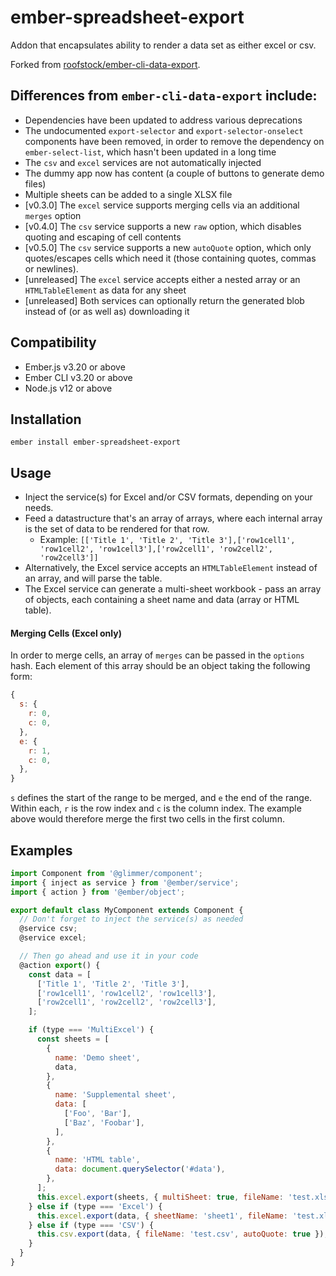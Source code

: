 ember-spreadsheet-export
==============================================================================

Addon that encapsulates ability to render a data set as either excel or csv.

Forked from [roofstock/ember-cli-data-export](https://github.com/roofstock/ember-cli-data-export).


Differences from `ember-cli-data-export` include:
------------------------------------------------------------------------------

- Dependencies have been updated to address various deprecations
- The undocumented `export-selector` and `export-selector-onselect` components have been removed, in order to remove
the dependency on `ember-select-list`, which hasn't been updated in a long time
- The `csv` and `excel` services are not automatically injected
- The dummy app now has content (a couple of buttons to generate demo files)
- Multiple sheets can be added to a single XLSX file
- [v0.3.0] The `excel` service supports merging cells via an additional `merges` option
- [v0.4.0] The `csv` service supports a new `raw` option, which disables quoting and escaping of cell contents
- [v0.5.0] The `csv` service supports a new `autoQuote` option, which only quotes/escapes cells which need it
(those containing quotes, commas or newlines).
- [unreleased] The `excel` service accepts either a nested array or an `HTMLTableElement` as data for any sheet
- [unreleased] Both services can optionally return the generated blob instead of (or as well as) downloading it


Compatibility
------------------------------------------------------------------------------

* Ember.js v3.20 or above
* Ember CLI v3.20 or above
* Node.js v12 or above


Installation
------------------------------------------------------------------------------

```
ember install ember-spreadsheet-export
```


## Usage

 - Inject the service(s) for Excel and/or CSV formats, depending on your needs.
 - Feed a datastructure that's an array of arrays, where each internal array is the set of data to be rendered for that row.
   - Example: `[['Title 1', 'Title 2', 'Title 3'],['row1cell1', 'row1cell2', 'row1cell3'],['row2cell1', 'row2cell2', 'row2cell3']]`
 - Alternatively, the Excel service accepts an `HTMLTableElement` instead of an array, and will parse the table.
 - The Excel service can generate a multi-sheet workbook - pass an array of objects, each containing a sheet name and data (array or HTML table).

#### Merging Cells (Excel only)

In order to merge cells, an array of `merges` can be passed in the `options` hash.
Each element of this array should be an object taking the following form:
```javascript
{
  s: {
    r: 0,
    c: 0,
  },
  e: {
    r: 1,
    c: 0,
  },
}
``` 
`s` defines the start of the range to be merged, and `e` the end of the range.
Within each, `r` is the row index and `c` is the column index.
The example above would therefore merge the first two cells in the first column.

## Examples
```javascript
import Component from '@glimmer/component';
import { inject as service } from '@ember/service';
import { action } from '@ember/object';

export default class MyComponent extends Component {
  // Don't forget to inject the service(s) as needed
  @service csv;
  @service excel;

  // Then go ahead and use it in your code
  @action export() {
    const data = [
      ['Title 1', 'Title 2', 'Title 3'],
      ['row1cell1', 'row1cell2', 'row1cell3'],
      ['row2cell1', 'row2cell2', 'row2cell3'],
    ];

    if (type === 'MultiExcel') {
      const sheets = [
        {
          name: 'Demo sheet',
          data,
        },
        {
          name: 'Supplemental sheet',
          data: [
            ['Foo', 'Bar'],
            ['Baz', 'Foobar'],
          ],
        },
        {
          name: 'HTML table',
          data: document.querySelector('#data'),
        },
      ];
      this.excel.export(sheets, { multiSheet: true, fileName: 'test.xlsx' });
    } else if (type === 'Excel') {
      this.excel.export(data, { sheetName: 'sheet1', fileName: 'test.xlsx' });
    } else if (type === 'CSV') {
      this.csv.export(data, { fileName: 'test.csv', autoQuote: true });
    }
  }
}
```
